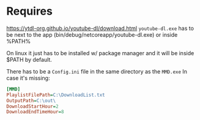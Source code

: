 # Requires
https://ytdl-org.github.io/youtube-dl/download.html
`youtube-dl.exe` has to be next to the app (bin/debug/netcoreapp/youtube-dl.exe) or inside %PATH%

On linux it just has to be installed w/ package manager and it will be inside $PATH by default.


There has to be a `Config.ini` file in the same directory as the `MMD.exe`
In case it's missing:
```ini
[MMD]
PlaylistFilePath=C:\DownloadList.txt
OutputPath=C:\out\
DownloadStartHour=2
DownloadEndTimeHour=8
```